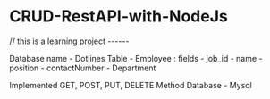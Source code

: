 # CRUD-RestAPI-with-NodeJs

// this is a learning project ------


Database name - Dotlines
Table - Employee
  : fields
		- job_id
		- name
		- position
		- contactNumber
		- Department

Implemented GET, POST, PUT, DELETE Method
Database - Mysql 
